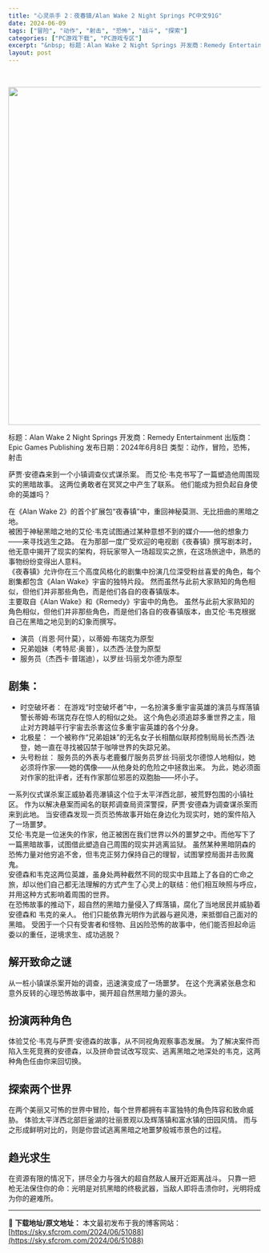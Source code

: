 ```yaml
---
title: "心灵杀手 2：夜春镇/Alan Wake 2 Night Springs PC中文91G"
date: 2024-06-09
tags: ["冒险", "动作", "射击", "恐怖", "战斗", "探索"]
categories: ["PC游戏下载", "PC游戏专区"]
excerpt: "&nbsp; 标题：Alan Wake 2 Night Springs 开发商：Remedy Entertainment 出版商：Epic Games Publishing 发布日期：2024年6月8日 类型：动作，冒险，恐怖，射击 萨贾·安德森来到一个小镇调查仪式谋杀案。 而艾伦·韦克书写了一篇塑&hellip;"
layout: post
---
```


&nbsp;

<img class="aligncenter size-full wp-image-51091" src="https://sky.sfcrom.com/wp-content/uploads/2024/06/2024060909130467.webp" alt="" width="1200" height="675" />

标题：Alan Wake 2 Night Springs
开发商：Remedy Entertainment
出版商：Epic Games Publishing
发布日期：2024年6月8日
类型：动作，冒险，恐怖，射击

萨贾·安德森来到一个小镇调查仪式谋杀案。 而艾伦·韦克书写了一篇塑造他周围现实的黑暗故事。 这两位勇敢者在冥冥之中产生了联系。 他们能成为担负起自身使命的英雄吗？
<div class="css-1o9l22h">在《Alan Wake 2》的首个扩展包“夜春镇”中，重回神秘莫测、无比扭曲的黑暗之地。</div>
<div class="css-1o9l22h">被困于神秘黑暗之地的艾伦·韦克试图通过某种意想不到的媒介——他的想象力——来寻找逃生之路。 在为那部一度广受欢迎的电视剧《夜春镇》撰写剧本时，他无意中揭开了现实的架构，将玩家带入一场超现实之旅，在这场旅途中，熟悉的事物纷纷变得出人意料。</div>
<div class="css-1o9l22h">《夜春镇》允许你在三个高度风格化的剧集中扮演几位深受粉丝喜爱的角色，每个剧集都包含《Alan Wake》宇宙的独特片段。 然而虽然与此前大家熟知的角色相似，但他们并非那些角色，而是他们各自的夜春镇版本。</div>
<div class="css-1o9l22h">主要取自《Alan Wake》和《Remedy》宇宙中的角色。 虽然与此前大家熟知的角色相似，但他们并非那些角色，而是他们各自的夜春镇版本，由艾伦·韦克根据自己在黑暗之地见到的幻象而撰写。</div>
<ul class="css-11q24in">
 	<li class="css-1r2f04i">演员（肖恩·阿什莫），以蒂姆·布瑞克为原型</li>
 	<li class="css-1r2f04i">兄弟姐妹（考特尼·奥普），以杰西·法登为原型</li>
 	<li class="css-1r2f04i">服务员（杰西卡·普瑞迪），以罗丝·玛丽戈尔德为原型</li>
</ul>
<h2 class="css-1bemwa4">剧集：</h2>
<ul class="css-11q24in">
 	<li class="css-1r2f04i">
<div class="css-1o9l22h">时空破坏者：
在游戏“时空破坏者”中，一名扮演多重宇宙英雄的演员与辉落镇警长蒂姆·布瑞克存在惊人的相似之处。 这个角色必须追踪多重世界之主，阻止对方跨越平行宇宙去杀害这位多重宇宙英雄的各个分身。</div></li>
 	<li class="css-1r2f04i">
<div class="css-1o9l22h">北极星：
一个被称作“兄弟姐妹”的无名女子长相酷似联邦控制局局长杰西·法登，她一直在寻找被囚禁于咖啡世界的失踪兄弟。</div></li>
 	<li class="css-1r2f04i">
<div class="css-1o9l22h">头号粉丝：
服务员的外表与老鹿餐厅服务员罗丝·玛丽戈尔德惊人地相似，她必须将作家——她的偶像——从他身处的危险之中拯救出来。 为此，她必须面对作家的批评者，还有作家那位邪恶的双胞胎——坏小子。</div></li>
</ul>
<div class="css-1o9l22h">一系列仪式谋杀案正威胁着亮瀑镇这个位于太平洋西北部，被荒野包围的小镇社区。 作为以解决悬案而闻名的联邦调查局资深警探，萨贾·安德森为调查谋杀案而来到此地。 当安德森发现一页页恐怖故事开始在身边化为现实时，她的案件陷入了一场噩梦。</div>
<div class="css-1o9l22h">艾伦·韦克是一位迷失的作家，他正被困在我们世界以外的噩梦之中。而他写下了一篇黑暗故事，试图借此塑造自己周围的现实并逃离监狱。 虽然某种黑暗阴森的恐怖力量对他穷追不舍，但韦克正努力保持自己的理智，试图掌控局面并击败魔鬼。</div>
<div class="css-1o9l22h">安德森和韦克这两位英雄，虽身处两种截然不同的现实中且踏上了各自的亡命之旅，却以他们自己都无法理解的方式产生了心灵上的联结：他们相互映照与呼应，并用这种方式影响着周围的世界。</div>
<div class="css-1o9l22h">在恐怖故事的推动下，超自然的黑暗力量侵入了辉落镇，腐化了当地居民并威胁着安德森和 韦克的亲人。 他们只能依靠光明作为武器与避风港，来抵御自己面对的黑暗。 受困于一个只有受害者和怪物、且凶险恐怖的故事中，他们能否担起命运委以的重任，逆境求生、成功逃脱？</div>
<h2 class="css-1bemwa4">解开致命之谜</h2>
<div class="css-1o9l22h">从一桩小镇谋杀案开始的调查，迅速演变成了一场噩梦。 在这个充满紧张悬念和意外反转的心理恐怖故事中，揭开超自然黑暗力量的源头。</div>
<h2 class="css-1bemwa4">扮演两种角色</h2>
<div class="css-1o9l22h">体验艾伦·韦克与萨贾·安德森的故事，从不同视角观察事态发展。 为了解决案件而陷入生死竞赛的安德森，以及拼命尝试改写现实、逃离黑暗之地深处的韦克，这两种角色任由你来回切换。</div>
<h2 class="css-1bemwa4">探索两个世界</h2>
<div class="css-1o9l22h">在两个美丽又可怖的世界中冒险，每个世界都拥有丰富独特的角色阵容和致命威胁。 体验太平洋西北部巨釜湖的壮丽景观以及辉落镇和富水镇的田园风情。 而与之形成鲜明对比的，则是你尝试逃离黑暗之地噩梦般城市景色的过程。</div>
<h2 class="css-1bemwa4">趋光求生</h2>
<div class="css-1o9l22h">在资源有限的情况下，拼尽全力与强大的超自然敌人展开近距离战斗。 只靠一把枪无法保住你的命：光明是对抗黑暗的终极武器，当敌人即将击溃你时，光明将成为你的避难所。</div>

---
📖 **下载地址/原文地址：** 本文最初发布于我的博客网站：[https://sky.sfcrom.com/2024/06/51088](https://sky.sfcrom.com/2024/06/51088)
